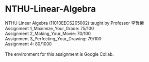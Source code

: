 # NTHU-Linear-Algebra<br />
NTHU Linear Algebra (11010EECS205002) taught by Professor 李哲榮 <br />
Assignment 1_Maximize_Your_Grade: 75/100<br />
Assignment 2_Making_Your_Movie: 70/100<br />
Assignment 3_Perfecting_Your_Drawing: 79/100<br />
Assignment 4: 80/1000<br />
<br />
The environment for this assignment is Google Collab. <br />
